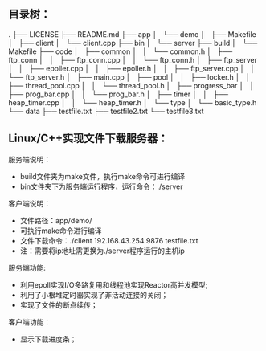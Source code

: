 ## 目录树：  
.
├── LICENSE
├── README.md
├── app
│   └── demo
│       ├── Makefile
│       ├── client
│       └── client.cpp
├── bin
│   └── server
├── build
│   └── Makefile
├── code
│   ├── common
│   │   └── common.h
│   ├── ftp_conn
│   │   ├── ftp_conn.cpp
│   │   └── ftp_conn.h
│   ├── ftp_server
│   │   ├── epoller.cpp
│   │   ├── epoller.h
│   │   ├── ftp_server.cpp
│   │   └── ftp_server.h
│   ├── main.cpp
│   ├── pool
│   │   ├── locker.h
│   │   ├── thread_pool.cpp
│   │   └── thread_pool.h
│   ├── progress_bar
│   │   ├── prog_bar.cpp
│   │   └── prog_bar.h
│   ├── timer
│   │   ├── heap_timer.cpp
│   │   └── heap_timer.h
│   └── type
│       └── basic_type.h
└── data
    ├── testfile.txt
    ├── testfile2.txt
    └── testfile3.txt

  
  
## Linux/C++实现文件下载服务器：  
  
服务端说明：  
*    build文件夹为make文件，执行make命令可进行编译  
*    bin文件夹下为服务端运行程序，运行命令：./server  
  
客户端说明：  
*    文件路径：app/demo/  
*    可执行make命令进行编译  
*    文件下载命令：./client 192.168.43.254 9876 testfile.txt  
*    注：需要将ip地址需更换为./server程序运行的主机ip  

服务端功能:  
 *   利用epoll实现I/O多路复用和线程池实现Reactor高并发模型;  
 *   利用了小根堆定时器实现了非活动连接的关闭；
 *   实现了文件的断点续传；
    
客户端功能：  
*    显示下载进度条；
